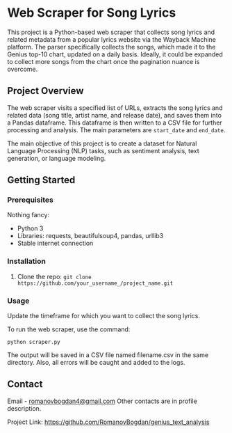 # Web Scraper for Song Lyrics

This project is a Python-based web scraper that collects song lyrics and related metadata from a popular lyrics website via the Wayback Machine platform. The parser specifically collects the songs, which made it to the Genius top-10 chart, updated on a daily basis. Ideally, it could be expanded to collect more songs from the chart once the pagination nuance is overcome.

## Project Overview

The web scraper visits a specified list of URLs, extracts the song lyrics and related data (song title, artist name, and release date), and saves them into a Pandas dataframe. This dataframe is then written to a CSV file for further processing and analysis. The main parameters are `start_date` and `end_date`.

The main objective of this project is to create a dataset for Natural Language Processing (NLP) tasks, such as sentiment analysis, text generation, or language modeling.


## Getting Started

### Prerequisites

Nothing fancy:
- Python 3
- Libraries: requests, beautifulsoup4, pandas, urllib3
- Stable internet connection


### Installation

1. Clone the repo:
```git clone https://github.com/your_username_/project_name.git```


### Usage
Update the timeframe for which you want to collect the song lyrics. 

To run the web scraper, use the command:

```python scraper.py```

The output will be saved in a CSV file named filename.csv in the same directory. Also, all errors will be caught and added to the logs. 


## Contact
Email - romanovbogdan4@gmail.com
Other contacts are in profile description.

Project Link: https://github.com/RomanovBogdan/genius_text_analysis
